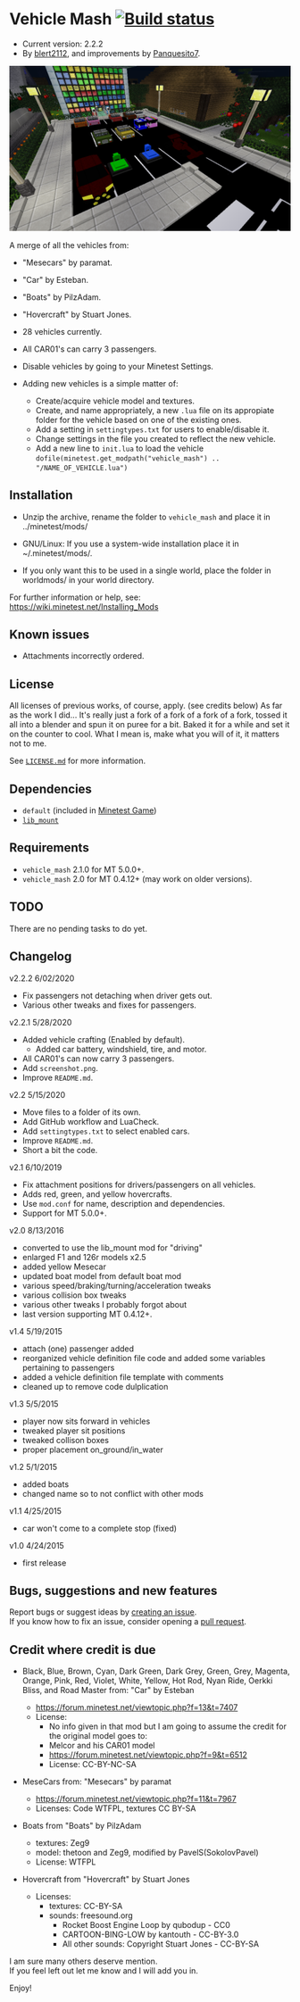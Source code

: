 # Vehicle Mash [![Build status](https://github.com/Panquesito7/vehicle_mash/workflows/build/badge.svg)](https://github.com/Panquesito7/vehicle_mash/actions)

- Current version: 2.2.2
- By [blert2112](https://github.com/blert2112), and improvements by [Panquesito7](https://github.com/Panquesito7).

![Screenshot](https://raw.githubusercontent.com/Panquesito7/vehicle_mash/master/screenshot.png)

A merge of all the vehicles from:

- "Mesecars" by paramat.
- "Car" by Esteban.
- "Boats" by PilzAdam.
- "Hovercraft" by Stuart Jones.

- 28 vehicles currently.
- All CAR01's can carry 3 passengers.

- Disable vehicles by going to your Minetest Settings.
- Adding new vehicles is a simple matter of:
  - Create/acquire vehicle model and textures.
  - Create, and name appropriately, a new `.lua` file on its appropiate folder for the vehicle based on one of the existing ones.
  - Add a setting in `settingtypes.txt` for users to enable/disable it.
  - Change settings in the file you created to reflect the new vehicle.
  - Add a new line to `init.lua` to load the vehicle `dofile(minetest.get_modpath("vehicle_mash") .. "/NAME_OF_VEHICLE.lua")`

## Installation

- Unzip the archive, rename the folder to `vehicle_mash` and place it in
../minetest/mods/

- GNU/Linux: If you use a system-wide installation place
it in ~/.minetest/mods/.

- If you only want this to be used in a single world, place
the folder in worldmods/ in your world directory.

For further information or help, see:\
<https://wiki.minetest.net/Installing_Mods>

## Known issues

- Attachments incorrectly ordered.

## License

All licenses of previous works, of course, apply. (see credits below)
As far as the work I did... It's really just a fork of a fork of a fork of a fork, tossed it all into a blender and spun it on puree for a bit. Baked it for a while and set it on the counter to cool. What I mean is, make what you will of it, it matters not to me.

See [`LICENSE.md`](LICENSE.md) for more information.

## Dependencies

- `default` (included in [Minetest Game](https://github.com/minetest/minetest_game))
- [`lib_mount`](https://github.com/Panquesito7/lib_mount)

## Requirements

- `vehicle_mash` 2.1.0 for MT 5.0.0+.
- `vehicle_mash` 2.0 for MT 0.4.12+ (may work on older versions).

## TODO

There are no pending tasks to do yet.

## Changelog

v2.2.2 6/02/2020

- Fix passengers not detaching when driver gets out.
- Various other tweaks and fixes for passengers.

v2.2.1 5/28/2020

- Added vehicle crafting (Enabled by default).
  - Added car battery, windshield, tire, and motor.
- All CAR01's can now carry 3 passengers.
- Add `screenshot.png`.
- Improve `README.md`.

v2.2 5/15/2020

- Move files to a folder of its own.
- Add GitHub workflow and LuaCheck.
- Add `settingtypes.txt` to select enabled cars.
- Improve `README.md`.
- Short a bit the code.

v2.1 6/10/2019

- Fix attachment positions for drivers/passengers on all vehicles.
- Adds red, green, and yellow hovercrafts.
- Use `mod.conf` for name, description and dependencies.
- Support for MT 5.0.0+.

v2.0 8/13/2016

- converted to use the lib_mount mod for "driving"
- enlarged F1 and 126r models x2.5
- added yellow Mesecar
- updated boat model from default boat mod
- various speed/braking/turning/acceleration tweaks
- various collision box tweaks
- various other tweaks I probably forgot about
- last version supporting MT 0.4.12+.

v1.4 5/19/2015

- attach (one) passenger added
- reorganized vehicle definition file code and added some variables pertaining to passengers
- added a vehicle definition file template with comments
- cleaned up to remove code dulplication

v1.3 5/5/2015

- player now sits forward in vehicles
- tweaked player sit positions
- tweaked collison boxes
- proper placement on_ground/in_water
	
v1.2 5/1/2015

- added boats
- changed name so  to not conflict with other mods

v1.1 4/25/2015

- car won't come to a complete stop (fixed)

v1.0 4/24/2015

- first release

## Bugs, suggestions and new features

Report bugs or suggest ideas by [creating an issue](https://github.com/blert2112/vehicle_mash/issues/new).      
If you know how to fix an issue, consider opening a [pull request](https://github.com/blert2112/vehicle_mash/compare).

## Credit where credit is due

- Black, Blue, Brown, Cyan, Dark Green, Dark Grey, Green, Grey, Magenta, Orange, Pink, Red, Violet, White, Yellow, Hot Rod, Nyan Ride, Oerkki Bliss, and Road Master from: "Car" by Esteban
  - <https://forum.minetest.net/viewtopic.php?f=13&t=7407>
  - License:
    - No info given in that mod but I am going to assume the credit for the original model goes to:
    - Melcor and his CAR01 model
    - <https://forum.minetest.net/viewtopic.php?f=9&t=6512>
    - License: CC-BY-NC-SA

- MeseCars from: "Mesecars" by paramat
  - <https://forum.minetest.net/viewtopic.php?f=11&t=7967>
  - Licenses: Code WTFPL, textures CC BY-SA

- Boats from "Boats" by PilzAdam
  - textures: Zeg9
  - model: thetoon and Zeg9, modified by PavelS(SokolovPavel)
  - License: WTFPL

- Hovercraft from "Hovercraft" by Stuart Jones
  - Licenses:
    - textures: CC-BY-SA
    - sounds: freesound.org
      - Rocket Boost Engine Loop by qubodup - CC0
      - CARTOON-BING-LOW by kantouth - CC-BY-3.0
      - All other sounds: Copyright Stuart Jones - CC-BY-SA

I am sure many others deserve mention.\
If you feel left out let me know and I will add you in.

Enjoy!
